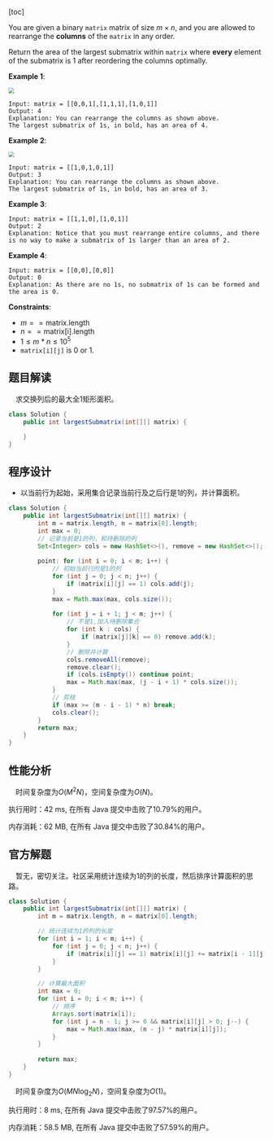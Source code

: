 [toc]

You are given a binary `matrix` matrix of size $m \times n$, and you are allowed to rearrange the **columns** of the `matrix` in any order.

Return the area of the largest submatrix within `matrix` where **every** element of the submatrix is $1$ after reordering the columns optimally.

 

**Example 1**:

<img src="../images/#1727_exp1.png" style="zoom: 67%;" />

```
Input: matrix = [[0,0,1],[1,1,1],[1,0,1]]
Output: 4
Explanation: You can rearrange the columns as shown above.
The largest submatrix of 1s, in bold, has an area of 4.
```

**Example 2**:

<img src="../images/#1727_exp2.png" style="zoom: 67%;" />

```
Input: matrix = [[1,0,1,0,1]]
Output: 3
Explanation: You can rearrange the columns as shown above.
The largest submatrix of 1s, in bold, has an area of 3.
```

**Example 3**:

```
Input: matrix = [[1,1,0],[1,0,1]]
Output: 2
Explanation: Notice that you must rearrange entire columns, and there is no way to make a submatrix of 1s larger than an area of 2.
```

**Example 4**:

```
Input: matrix = [[0,0],[0,0]]
Output: 0
Explanation: As there are no 1s, no submatrix of 1s can be formed and the area is 0.
```



**Constraints**:

* $m == \text{matrix.length}$
* $n == \text{matrix[i].length}$
* $1 \le m * n \le 10^5$
* `matrix[i][j]` is $0$ or $1$.



## 题目解读

&emsp;求交换列后的最大全$1$矩形面积。

```java
class Solution {
    public int largestSubmatrix(int[][] matrix) {

    }
}
```

## 程序设计

* 以当前行为起始，采用集合记录当前行及之后行是$1$的列，并计算面积。

```java
class Solution {
    public int largestSubmatrix(int[][] matrix) {
        int m = matrix.length, n = matrix[0].length;
        int max = 0;
        // 记录当前是1的列，和待删除的列
        Set<Integer> cols = new HashSet<>(), remove = new HashSet<>();
        
        point: for (int i = 0; i < m; i++) {
            // 初始当前行的是1的列
            for (int j = 0; j < n; j++) {
                if (matrix[i][j] == 1) cols.add(j);
            }
            max = Math.max(max, cols.size());
            
            for (int j = i + 1; j < m; j++) {
                // 不是1,加入待删除集合
                for (int k : cols) {
                    if (matrix[j][k] == 0) remove.add(k);
                }
                // 删除并计算
                cols.removeAll(remove);
                remove.clear();
                if (cols.isEmpty()) continue point;
                max = Math.max(max, (j - i + 1) * cols.size());
            }
            // 剪枝
            if (max >= (m - i - 1) * n) break;
            cols.clear();
        }
        return max;
    }
}
```

## 性能分析

&emsp;时间复杂度为$O(M^2N)$，空间复杂度为$O(N)$。

执行用时：42 ms, 在所有 Java 提交中击败了10.79%的用户。

内存消耗：62 MB, 在所有 Java 提交中击败了30.84%的用户。

## 官方解题

&emsp;暂无，密切关注。社区采用统计连续为$1$的列的长度，然后排序计算面积的思路。

```java
class Solution {
    public int largestSubmatrix(int[][] matrix) {
        int m = matrix.length, n = matrix[0].length;

        // 统计连续为1的列的长度
        for (int i = 1; i < m; i++) {
            for (int j = 0; j < n; j++) {
                if (matrix[i][j] == 1) matrix[i][j] += matrix[i - 1][j];
            }
        }

        // 计算最大面积
        int max = 0;
        for (int i = 0; i < m; i++) {
            // 排序
            Arrays.sort(matrix[i]);
            for (int j = n - 1; j >= 0 && matrix[i][j] > 0; j--) {
                max = Math.max(max, (n - j) * matrix[i][j]);
            }
        }
        
        return max;
    }
}
```

&emsp;时间复杂度为$O(MN\log_2N)$，空间复杂度为$O(1)$。

执行用时：8 ms, 在所有 Java 提交中击败了97.57%的用户。

内存消耗：58.5 MB, 在所有 Java 提交中击败了57.59%的用户。